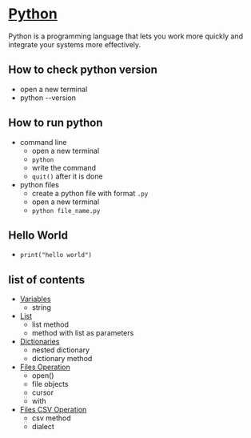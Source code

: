 # [Python](https://www.python.org/about/gettingstarted/)
Python is a programming language that lets you work more quickly and integrate your systems more effectively.

## How to check python version
- open a new terminal
- python --version

## How to run python
- command line
    - open a new terminal
    - `python`
    - write the command
    - `quit()` after it is done
- python files
    - create a python file with format `.py`
    - open a new terminal
    - `python file_name.py`

## Hello World
- `print("hello world")`

## list of contents
- [Variables](https://github.com/HidayatRivai2020/Python/tree/main/variables)
    - string
- [List](https://github.com/HidayatRivai2020/Python/tree/main/list)
    - list method
    - method with list as parameters
- [Dictionaries](https://github.com/HidayatRivai2020/Python/tree/main/dictionaries)
    - nested dictionary
    - dictionary method
- [Files Operation](https://github.com/HidayatRivai2020/Python/tree/main/files_operation)
    - open()
    - file objects
    - cursor
    - with
- [Files CSV Operation](https://github.com/HidayatRivai2020/Python/tree/main/files_csv_operation)
    - csv method
    - dialect